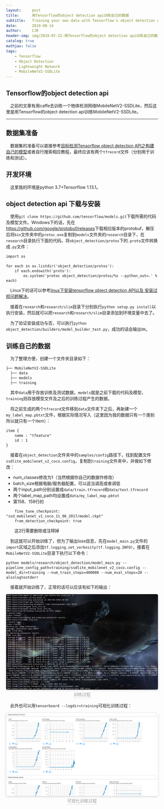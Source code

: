 ```yaml
---
layout:     post
title:      用Tensorflow的object detection api训练自己的数据
subtitle:   Training your own data with Tensorflow's object detection API
date:       2019-08-14
author:     CJR
header-img: img/2019-07-22-用Tensorflow的object detection api训练自己的数据/post-bg.jpg
catalog: true
mathjax: false
tags:
    - Tensorflow
    - Object Detection
    - Lightweight Network
    - MobileNetV2-SSDLite
---
```


## Tensorflow的object detection api

&emsp;之前的文章有用caffe去训练一个物体检测网络MobileNetV2-SSDLite，然后这里是用Tensorflow的object detection api训练MobileNetV2-SSDLite。

---

## 数据集准备

&emsp;数据集的准备可以直接参考[目标检测Tensorflow object detection API之构建自己的模型](https://zhuanlan.zhihu.com/p/35854575)或者自行搜索相应教程，最终应该有两个`tfrecord`文件（分别用于训练和测试）。

## 开发环境

&emsp;这里我的环境是python 3.7+Tensorflow 1.13.1。

## object detection api 下载与安装

&emsp;使用`git clone https://github.com/tensorflow/models.git`下载所需的代码及模型文件。Windows下的话，先在<https://github.com/google/protobuf/releases>下载相应版本的protobuf，解压后将`bin`文件夹中的`protoc.exe`复制到`models`文件夹的`research`目录下，在`research`目录执行下面的代码，将`object_detection/protos`下的`.proto`文件转换成`.py`文件：

```
import os

for each in os.listdir('object_detection/protos'):
    if each.endswith('proto'):
        os.system('protoc object_detection/protos/%s --python_out=.' % each)
```

&emsp;Linux下的话可以参考[linux下安装tensorflow object detection API以及 安装过程问题解决](https://blog.csdn.net/pwtd_huran/article/details/80874791)。

&emsp;接着在`research`和`research/slim`目录下分别执行`python setup.py install`以执行安装，然后就可以把`research`和`research/slim`目录添加到环境变量中去了。

&emsp;为了验证安装成功与否，可以执行`python object_detection/builders/model_builder_test.py`，成功的话会输出`OK`。

## 训练自己的数据

&emsp;为了整理方便，创建一个文件夹目录如下：

```
├── MobileNetV2-SSDLite
  ├── data
  ├── models
  ├── training
```

&emsp;其中`data`用于存放训练及测试数据，`models`就是之前下载的代码及模型，`training`则存放模型文件及之后的训练过程产生的数据。

&emsp;将之前生成的两个`tfrecord`文件移到`data`文件夹下之后，再新建一个`my_label_map.pbtxt`文件，根据实际情况写入（这里因为我的数据只有一个类别所以就只有一个item）：

```
item {
    name : "tfeature"
    id : 1
}
```

&emsp;接着在`object_detection`文件夹中的`samples/config`路径下，找到配置文件`ssdlite_mobilenet_v2_coco.config`，复制到`training`文件夹中，并做如下修改：

* num_classes修改为1（当然根据你自己的数据作修改）
* batch_size根据电脑/服务器配置，可以适当调高或者调低
* 两个input_path分别设置成`data/train.tfrecord`和`data/test.tfrecord`
* 两个label_map_path均设置成`data/my_label_map.pbtxt`
* 第158、159行的

```
    fine_tune_checkpoint: "ssd_mobilenet_v1_coco_11_06_2017/model.ckpt"   
    from_detection_checkpoint: true
```

&emsp;&emsp;这2行需要删除或注释掉

&emsp;到这就可以开始训练了，但为了输出loss信息，先在`model_main.py`文件的`import`区域之后添加`tf.logging.set_verbosity(tf.logging.INFO)`，接着在`MobileNetV2-SSDLite`目录下执行以下命令：

```
python models/research/object_detection/model_main.py --pipeline_config_path=training/ssdlite_mobilenet_v2_coco.config --model_dir=training --num_train_steps=400000 --num_eval_steps=20 --alsologtostderr
```

&emsp;接着就开始训练了，正常的话可以应该有如下的输出：

<center>
    <img style="border-radius: 0.3125em;
    box-shadow: 0 2px 4px 0 rgba(34,36,38,.12),0 2px 10px 0 rgba(34,36,38,.08);" 
    src="https://raw.githubusercontent.com/ShowLo/ShowLo.github.io/master/img/2019-07-22-用Tensorflow的object detection api训练自己的数据/train.png">
    <br>
    <div style="color:orange; border-bottom: 1px solid #d9d9d9;
    display: inline-block;
    color: #999;
    padding: 2px;">训练过程</div>
</center>

&emsp;此外也可以用`tensorboard --logdir=training`可视化训练过程：

<center>
    <img style="border-radius: 0.3125em;
    box-shadow: 0 2px 4px 0 rgba(34,36,38,.12),0 2px 10px 0 rgba(34,36,38,.08);" 
    src="https://raw.githubusercontent.com/ShowLo/ShowLo.github.io/master/img/2019-07-22-用Tensorflow的object detection api训练自己的数据/mAP.png">
    <br>
    <div style="color:orange; border-bottom: 1px solid #d9d9d9;
    display: inline-block;
    color: #999;
    padding: 2px;">可视化训练过程</div>
</center>
